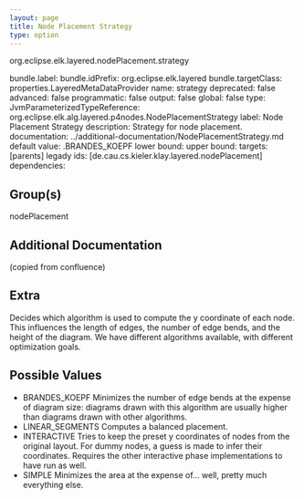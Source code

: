 ```yaml
---
layout: page
title: Node Placement Strategy
type: option
---
```

org.eclipse.elk.layered.nodePlacement.strategy

bundle.label: 
bundle.idPrefix: org.eclipse.elk.layered
bundle.targetClass: properties.LayeredMetaDataProvider
name: strategy
deprecated: false
advanced: false
programmatic: false
output: false
global: false
type: JvmParameterizedTypeReference: org.eclipse.elk.alg.layered.p4nodes.NodePlacementStrategy
label: Node Placement Strategy
description: Strategy for node placement.
documentation: ../additional-documentation/NodePlacementStrategy.md
default value: <XFeatureCallImplCustom>.BRANDES_KOEPF
lower bound: 
upper bound: 
targets: [parents]
legady ids: [de.cau.cs.kieler.klay.layered.nodePlacement]
dependencies:

## Group(s)
nodePlacement 

## Additional Documentation
(copied from confluence)
## Extra

Decides which algorithm is used to compute the y coordinate of each node. This influences the length of edges, the number of edge bends, and the height of the diagram. We have different algorithms available, with different optimization goals.

## Possible Values

* BRANDES_KOEPF
    Minimizes the number of edge bends at the expense of diagram size: diagrams drawn with this algorithm are usually higher than diagrams drawn with other algorithms.
* LINEAR_SEGMENTS
    Computes a balanced placement.
* INTERACTIVE
    Tries to keep the preset y coordinates of nodes from the original layout. For dummy nodes, a guess is made to infer their coordinates. Requires the other interactive phase implementations to have run as well.
* SIMPLE
    Minimizes the area at the expense of... well, pretty much everything else.
